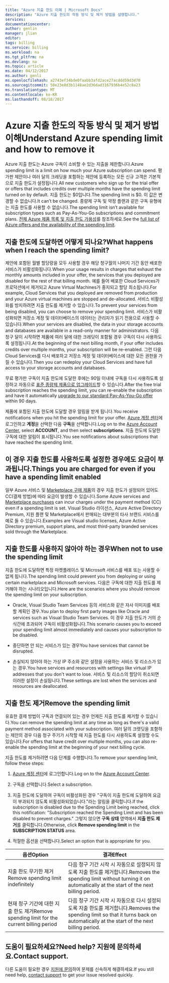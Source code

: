```yaml
---
title: "Azure 지출 한도 이해 | Microsoft Docs"
description: "Azure 지출 한도의 작동 방식 및 제거 방법을 설명합니다."
services: 
documentationcenter: 
author: genlin
manager: jlian
editor: 
tags: billing
ms.service: billing
ms.workload: na
ms.tgt_pltfrm: na
ms.devlang: na
ms.topic: article
ms.date: 04/12/2017
ms.author: genli
ms.openlocfilehash: a2743ef34bde0faabb3afd2ace27acddd59d3d70
ms.sourcegitcommit: 50e23e8d3b1148ae2d36dad3167936b4e52c8a23
ms.translationtype: MT
ms.contentlocale: ko-KR
ms.lasthandoff: 08/18/2017
---
```

# <a name="understand-azure-spending-limit-and-how-to-remove-it"></a><span data-ttu-id="0c528-103">Azure 지출 한도의 작동 방식 및 제거 방법 이해</span><span class="sxs-lookup"><span data-stu-id="0c528-103">Understand Azure spending limit and how to remove it</span></span>

<span data-ttu-id="0c528-104">Azure 지출 한도는 Azure 구독이 소비할 수 있는 지출을 제한합니다.</span><span class="sxs-lookup"><span data-stu-id="0c528-104">Azure spending limit is a limit on how much your Azure subscription can spend.</span></span> <span data-ttu-id="0c528-105">평가판 제안이나 여러 달의 크레딧을 포함하는 제안에 등록하는 모든 신규 고객은 기본적으로 지출 한도가 설정됩니다.</span><span class="sxs-lookup"><span data-stu-id="0c528-105">All new customers who sign up for the trial offer or offers that includes credits over multiple months have the spending limit turned on by default.</span></span> <span data-ttu-id="0c528-106">지출 한도는 $0입니다.</span><span class="sxs-lookup"><span data-stu-id="0c528-106">The spending limit is $0.</span></span> <span data-ttu-id="0c528-107">이 값은 변경할 수 없습니다.</span><span class="sxs-lookup"><span data-stu-id="0c528-107">It can’t be changed.</span></span> <span data-ttu-id="0c528-108">종량제 구독 및 약정 플랜과 같은 구독 유형에는 지출 한도를 사용할 수 없습니다.</span><span class="sxs-lookup"><span data-stu-id="0c528-108">The spending limit isn’t available for subscription types such as Pay-As-You-Go subscriptions and commitment plans.</span></span> <span data-ttu-id="0c528-109">[전체 Azure 제품 목록 및 지출 한도 가용성](https://azure.microsoft.com/support/legal/offer-details/)를 참조하세요.</span><span class="sxs-lookup"><span data-stu-id="0c528-109">See the [full list of Azure offers and the availability of the spending limit](https://azure.microsoft.com/support/legal/offer-details/).</span></span>

## <a name="what-happens-when-i-reach-the-spending-limit"></a><span data-ttu-id="0c528-110">지출 한도에 도달하면 어떻게 되나요?</span><span class="sxs-lookup"><span data-stu-id="0c528-110">What happens when I reach the spending limit?</span></span>

<span data-ttu-id="0c528-111">제안에 포함된 월별 할당량을 모두 사용할 경우 해당 청구월의 나머지 기간 동안 배포한 서비스가 비활성화됩니다.</span><span class="sxs-lookup"><span data-stu-id="0c528-111">When your usage results in charges that exhaust the monthly amounts included in your offer, the services that you deployed are disabled for the rest of that billing month.</span></span> <span data-ttu-id="0c528-112">예를 들어 배포한 Cloud Services가 프로덕션에서 제거되고 Azure Virtual Machines가 중지되고 할당 최소됩니다.</span><span class="sxs-lookup"><span data-stu-id="0c528-112">For example, Cloud Services that you deployed are removed from production and your Azure virtual machines are stopped and de-allocated.</span></span> <span data-ttu-id="0c528-113">서비스 비활성화를 방지하려면 지출 한도를 제거할 수 있습니다.</span><span class="sxs-lookup"><span data-stu-id="0c528-113">To prevent your services from being disabled, you can choose to remove your spending limit.</span></span> <span data-ttu-id="0c528-114">서비스가 비활성화되면 저장소 계정 및 데이터베이스의 데이터는 관리자가 읽기 전용으로 사용할 수 있습니다.</span><span class="sxs-lookup"><span data-stu-id="0c528-114">When your services are disabled, the data in your storage accounts and databases are available in a read-only manner for administrators.</span></span> <span data-ttu-id="0c528-115">다음 청구 달이 시작하면 제품에 여러 달에 대한 크레딧이 포함될 경우 구독이 다시 사용하도록 설정됩니다.</span><span class="sxs-lookup"><span data-stu-id="0c528-115">At the beginning of the next billing month, if your offer includes credits over multiple months, your subscription will be re-enabled.</span></span> <span data-ttu-id="0c528-116">그런 다음 Cloud Services를 다시 배포하고 저장소 계정 및 데이터베이스에 대한 모든 권한을 가질 수 있습니다.</span><span class="sxs-lookup"><span data-stu-id="0c528-116">Then you can redeploy your Cloud Services and have full access to your storage accounts and databases.</span></span>

<span data-ttu-id="0c528-117">무료 평가판 구독이 지출 한도에 도달한 후에는 90일 이내에 구독을 다시 사용하도록 설정하고 자동으로 [표준 종량제 제품으로 업그레이드](billing-upgrade-azure-subscription.md)할 수 있습니다.</span><span class="sxs-lookup"><span data-stu-id="0c528-117">After the free trial subscription reaches the spending limit, you can re-enable the subscription and have it automatically [upgrade to our standard Pay-As-You-Go offer](billing-upgrade-azure-subscription.md) within 90 days.</span></span>

<span data-ttu-id="0c528-118">제품에 포함된 지출 한도에 도달할 경우 알림을 받게 됩니다.</span><span class="sxs-lookup"><span data-stu-id="0c528-118">You receive notifications when you hit the spending limit for your offer.</span></span> <span data-ttu-id="0c528-119">[Azure 계정 센터](https://account.windowsazure.com)에 로그인하고 **계정**을 선택한 다음 **구독**을 선택합니다.</span><span class="sxs-lookup"><span data-stu-id="0c528-119">Log on to the [Azure Account Center](https://account.windowsazure.com), select **ACCOUNT**, and then select **subscriptions**.</span></span> <span data-ttu-id="0c528-120">지출 한도에 도달한 구독에 대한 알림이 표시됩니다.</span><span class="sxs-lookup"><span data-stu-id="0c528-120">You see notifications about subscriptions that have reached the spending limit.</span></span>

## <a name="things-you-are-charged-for-even-if-you-have-a-spending-limit-enabled"></a><span data-ttu-id="0c528-121">이 경우 지출 한도를 사용하도록 설정한 경우에도 요금이 부과됩니다.</span><span class="sxs-lookup"><span data-stu-id="0c528-121">Things you are charged for even if you have a spending limit enabled</span></span>

<span data-ttu-id="0c528-122">일부 Azure 서비스 및 [Marketplace 구매 제품](https://azure.microsoft.com/marketplace/)의 경우 지출 한도가 설정되어 있어도 CC(결제 방법)에 따라 요금이 발생할 수 있습니다.</span><span class="sxs-lookup"><span data-stu-id="0c528-122">Some Azure services and [Marketplace purchases](https://azure.microsoft.com/marketplace/) can incur charges under the payment method (CC) even if a spending limit is set.</span></span> <span data-ttu-id="0c528-123">Visual Studio 라이선스, Azure Active Directory Premium, 지원 플랜 및 Marketplace에서 판매되는 대부분의 타사 브랜드 서비스를 예로 들 수 있습니다.</span><span class="sxs-lookup"><span data-stu-id="0c528-123">Examples are Visual studio licenses, Azure Active Directory premium, support plans, and most third-party branded services sold through the Marketplace.</span></span>


## <a name="when-not-to-use-the-spending-limit"></a><span data-ttu-id="0c528-124">지출 한도를 사용하지 않아야 하는 경우</span><span class="sxs-lookup"><span data-stu-id="0c528-124">When not to use the spending limit</span></span>

<span data-ttu-id="0c528-125">지출 한도에 도달하면 특정 마켓플레이스 및 Microsoft 서비스를 배포 또는 사용할 수 없게 됩니다.</span><span class="sxs-lookup"><span data-stu-id="0c528-125">The spending limit could prevent you from deploying or using certain marketplace and Microsoft services.</span></span> <span data-ttu-id="0c528-126">다음은 구독에 대한 지출 한도를 제거해야 하는 시나리오입니다.</span><span class="sxs-lookup"><span data-stu-id="0c528-126">Here are the scenarios where you should remove the spending limit on your subscription.</span></span>

- <span data-ttu-id="0c528-127">Oracle, Visual Studio Team Services 등의 서비스와 같은 자사 이미지를 배포할 계획인 경우.</span><span class="sxs-lookup"><span data-stu-id="0c528-127">You plan to deploy first party images like Oracle and services such as Visual Studio Team Services.</span></span> <span data-ttu-id="0c528-128">이 경우 지출 한도가 거의 순식간에 초과되어 구독이 비활성화됩니다.</span><span class="sxs-lookup"><span data-stu-id="0c528-128">This scenario causes you to exceed your spending limit almost immediately and causes your subscription to be disabled.</span></span>

- <span data-ttu-id="0c528-129">중단하면 안 되는 서비스가 있는 경우</span><span class="sxs-lookup"><span data-stu-id="0c528-129">You have services that cannot be disrupted.</span></span>

- <span data-ttu-id="0c528-130">손실되지 않아야 하는 가상 IP 주소와 같은 설정을 사용하는 서비스 및 리소스가 있는 경우.</span><span class="sxs-lookup"><span data-stu-id="0c528-130">You have services and resources with settings like virtual IP addresses that you don't want to lose.</span></span> <span data-ttu-id="0c528-131">서비스 및 리소스의 할당이 취소되면 이러한 설정이 손실됩니다.</span><span class="sxs-lookup"><span data-stu-id="0c528-131">These settings are lost when the services and resources are deallocated.</span></span>


## <a name="remove-the-spending-limit"></a><span data-ttu-id="0c528-132">지출 한도 제거</span><span class="sxs-lookup"><span data-stu-id="0c528-132">Remove the spending limit</span></span>

<span data-ttu-id="0c528-133">유효한 결제 방법이 구독과 연결되어 있는 경우 언제든 지출 한도를 제거할 수 있습니다.</span><span class="sxs-lookup"><span data-stu-id="0c528-133">You can remove the spending limit at any time as long as there's a valid payment method associated with your subscription.</span></span> <span data-ttu-id="0c528-134">여러 달의 크렛딧을 포함하는 제안의 경우 다음 청구 주기가 시작할 때 지출 한도를 다시 사용하도록 설정할 수도 있습니다.</span><span class="sxs-lookup"><span data-stu-id="0c528-134">For offers that have credit over multiple months, you can also re-enable the spending limit at the beginning of your next billing cycle.</span></span>

<span data-ttu-id="0c528-135">지출 한도를 제거하려면 다음 단계를 수행합니다.</span><span class="sxs-lookup"><span data-stu-id="0c528-135">To remove your spending limit, follow these steps:</span></span>

1. <span data-ttu-id="0c528-136">[Azure 계정 센터](https://account.windowsazure.com)에 로그인합니다.</span><span class="sxs-lookup"><span data-stu-id="0c528-136">Log on to the [Azure Account Center](https://account.windowsazure.com).</span></span>

2. <span data-ttu-id="0c528-137">구독을 선택합니다.</span><span class="sxs-lookup"><span data-stu-id="0c528-137">Select a subscription.</span></span>

3. <span data-ttu-id="0c528-138">지출 한도에 도달하여 구독이 비활성화된 경우 "구독이 지출 한도에 도달하여 요금이 부과되지 않도록 비활성화되었습니다."라는 알림을 클릭합니다.</span><span class="sxs-lookup"><span data-stu-id="0c528-138">If the subscription is disabled due to the Spending Limit being reached, click this notification: "Subscription reached the Spending Limit and has been disabled to prevent charges."</span></span> <span data-ttu-id="0c528-139">그렇지 않으면 **구독 상태** 영역에서 **지출 한도 제거**를 클릭합니다.</span><span class="sxs-lookup"><span data-stu-id="0c528-139">Otherwise, click **Remove spending limit** in the **SUBSCRIPTION STATUS** area.</span></span>

4. <span data-ttu-id="0c528-140">적절한 옵션을 선택합니다.</span><span class="sxs-lookup"><span data-stu-id="0c528-140">Select an option that is appropriate for you.</span></span>

|<span data-ttu-id="0c528-141">옵션</span><span class="sxs-lookup"><span data-stu-id="0c528-141">Option</span></span>|<span data-ttu-id="0c528-142">결과</span><span class="sxs-lookup"><span data-stu-id="0c528-142">Effect</span></span>|
|-------|-----|
|<span data-ttu-id="0c528-143">지출 한도 무기한 제거</span><span class="sxs-lookup"><span data-stu-id="0c528-143">Remove spending limit indefinitely</span></span>|<span data-ttu-id="0c528-144">다음 청구 기간 시작 시 자동으로 설정되지 않도록 지출 한도를 제거합니다.</span><span class="sxs-lookup"><span data-stu-id="0c528-144">Removes the spending limit without turning it on automatically at the start of the next billing period.</span></span>|
|<span data-ttu-id="0c528-145">현재 청구 기간에 대한 지출 한도 제거</span><span class="sxs-lookup"><span data-stu-id="0c528-145">Remove spending limit for the current billing period</span></span>|<span data-ttu-id="0c528-146">다음 청구 기간 시작 시 자동으로 다시 설정되도록 지출 한도를 제거합니다.</span><span class="sxs-lookup"><span data-stu-id="0c528-146">Removes the spending limit so that it turns back on automatically at the start of the next billing period.</span></span>|

## <a name="need-help-contact-support"></a><span data-ttu-id="0c528-147">도움이 필요하세요?</span><span class="sxs-lookup"><span data-stu-id="0c528-147">Need help?</span></span> <span data-ttu-id="0c528-148">지원에 문의하세요.</span><span class="sxs-lookup"><span data-stu-id="0c528-148">Contact support.</span></span>
<span data-ttu-id="0c528-149">다른 도움이 필요한 경우 [지원에 문의](https://portal.azure.com/?#blade/Microsoft_Azure_Support/HelpAndSupportBlade)하여 문제를 신속하게 해결하세요.</span><span class="sxs-lookup"><span data-stu-id="0c528-149">If you still need help, [contact support](https://portal.azure.com/?#blade/Microsoft_Azure_Support/HelpAndSupportBlade) to get your issue resolved quickly.</span></span>
